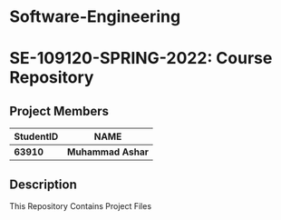 # Software-Engineering
# SE-109120-SPRING-2022: Course Repository ##
## Project Members ##
StudentID   |   NAME
----------------------|-------------------------
**63910**   |   **Muhammad Ashar**


## Description ##
This Repository Contains Project Files
